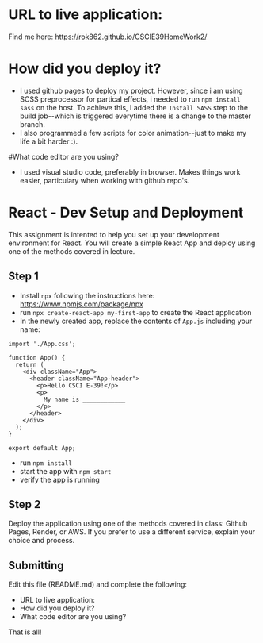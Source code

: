 # URL to live application:
Find me here: https://rok862.github.io/CSCIE39HomeWork2/

# How did you deploy it?
- I used github pages to deploy my project. However, since i am using SCSS preprocessor for partical effects, i needed to run `npm install sass` on the host. To achieve this, I added the `Install SASS` step to the build job--which is triggered everytime there is a change to the master branch.
- I also programmed a few scripts for color animation--just to make my life a bit harder :).

#What code editor are you using?
- I used visual studio code, preferably in browser. Makes things work easier, particulary when working with github repo's.

# React - Dev Setup and Deployment

This assignment is intented to help you set up your development environment for React. You will create a simple React App and deploy using one of the methods covered in lecture.

## Step 1
- Install `npx` following the instructions here: https://www.npmjs.com/package/npx
- run `npx create-react-app my-first-app` to create the React application
- In the newly created app, replace the contents of `App.js` including your name:

```
import './App.css';

function App() {
  return (
    <div className="App">
      <header className="App-header">
        <p>Hello CSCI E-39!</p>
        <p>
          My name is ____________
        </p>
      </header>
    </div>
  );
}

export default App;
```

- run `npm install`
- start the app with `npm start`
- verify the app is running

## Step 2
Deploy the application using one of the methods covered in class: Github Pages, Render, or AWS. If you prefer to use a different service, explain your choice and process.

## Submitting
Edit this file (README.md) and complete the following:

- URL to live application: 
- How did you deploy it?
- What code editor are you using?

That is all!
